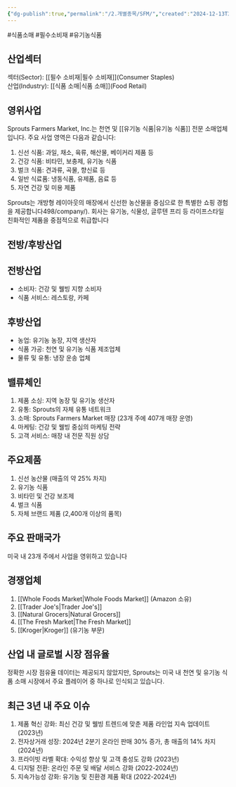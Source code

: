 ```yaml
---
{"dg-publish":true,"permalink":"/2.개별종목/SFM/","created":"2024-12-13T22:02:44.409+09:00","updated":"2025-07-29T21:37:05.173+09:00"}
---
```


#식품소매 #필수소비재 #유기농식품

## 산업섹터

섹터(Sector): [[필수 소비재\|필수 소비재]](Consumer Staples)  
산업(Industry): [[식품 소매\|식품 소매]](Food Retail)

## 영위사업

Sprouts Farmers Market, Inc.는 천연 및 [[유기농 식품\|유기농 식품]] 전문 소매업체입니다. 주요 사업 영역은 다음과 같습니다:

1. 신선 식품: 과일, 채소, 육류, 해산물, 베이커리 제품 등
2. 건강 식품: 비타민, 보충제, 유기농 식품
3. 벌크 식품: 견과류, 곡물, 향신료 등
4. 일반 식료품: 냉동식품, 유제품, 음료 등
5. 자연 건강 및 미용 제품

Sprouts는 개방형 레이아웃의 매장에서 신선한 농산물을 중심으로 한 특별한 쇼핑 경험을 제공합니다498/company/). 회사는 유기농, 식물성, 글루텐 프리 등 라이프스타일 친화적인 제품을 중점적으로 취급합니다

## 전방/후방산업

## 전방산업

- 소비자: 건강 및 웰빙 지향 소비자
- 식품 서비스: 레스토랑, 카페

## 후방산업

- 농업: 유기농 농장, 지역 생산자
- 식품 가공: 천연 및 유기농 식품 제조업체
- 물류 및 유통: 냉장 운송 업체

## 밸류체인

1. 제품 소싱: 지역 농장 및 유기농 생산자
2. 유통: Sprouts의 자체 유통 네트워크
3. 소매: Sprouts Farmers Market 매장 (23개 주에 407개 매장 운영)
4. 마케팅: 건강 및 웰빙 중심의 마케팅 전략
5. 고객 서비스: 매장 내 전문 직원 상담

## 주요제품

1. 신선 농산물 (매출의 약 25% 차지)
2. 유기농 식품
3. 비타민 및 건강 보조제
4. 벌크 식품
5. 자체 브랜드 제품 (2,400개 이상의 품목)

## 주요 판매국가

미국 내 23개 주에서 사업을 영위하고 있습니다

## 경쟁업체

1. [[Whole Foods Market\|Whole Foods Market]] (Amazon 소유)
2. [[Trader Joe's\|Trader Joe's]]
3. [[Natural Grocers\|Natural Grocers]]
4. [[The Fresh Market\|The Fresh Market]]
5. [[Kroger\|Kroger]] (유기농 부문)

## 산업 내 글로벌 시장 점유율

정확한 시장 점유율 데이터는 제공되지 않았지만, Sprouts는 미국 내 천연 및 유기농 식품 소매 시장에서 주요 플레이어 중 하나로 인식되고 있습니다.

## 최근 3년 내 주요 이슈

1. 제품 혁신 강화: 최신 건강 및 웰빙 트렌드에 맞춘 제품 라인업 지속 업데이트 (2023년)
2. 전자상거래 성장: 2024년 2분기 온라인 판매 30% 증가, 총 매출의 14% 차지 (2024년)
3. 프라이빗 라벨 확대: 수익성 향상 및 고객 충성도 강화 (2023년)
4. 디지털 전환: 온라인 주문 및 배달 서비스 강화 (2022-2024년)
5. 지속가능성 강화: 유기농 및 친환경 제품 확대 (2022-2024년)